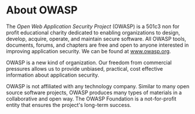 # About OWASP

The _Open Web Application Security Project_ (OWASP) is a 501c3 non for profit educational charity dedicated to enabling organizations to design, develop, acquire, operate, and maintain secure software. All OWASP tools, documents, forums, and chapters are free and open to anyone interested in improving application security. We can be found at www.owasp.org.

OWASP is a new kind of organization. Our freedom from commercial pressures allows us to provide unbiased, practical, cost effective information about application security.

OWASP is not affiliated with any technology company. Similar to many open source software projects, OWASP produces many types of materials in a collaborative and open way. The OWASP Foundation is a not-for-profit entity that ensures the project's long-term success.